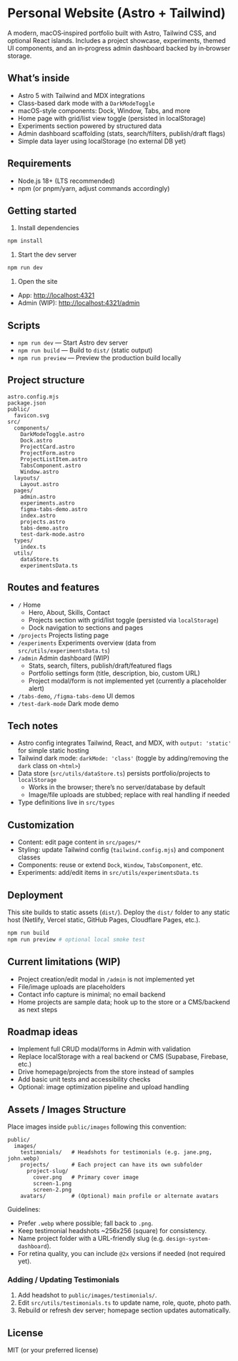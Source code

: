 # Personal Website (Astro + Tailwind)

A modern, macOS‑inspired portfolio built with Astro, Tailwind CSS, and optional React islands. Includes a project showcase, experiments, themed UI components, and an in‑progress admin dashboard backed by in‑browser storage.

## What’s inside

- Astro 5 with Tailwind and MDX integrations
- Class-based dark mode with a `DarkModeToggle`
- macOS-style components: Dock, Window, Tabs, and more
- Home page with grid/list view toggle (persisted in localStorage)
- Experiments section powered by structured data
- Admin dashboard scaffolding (stats, search/filters, publish/draft flags)
- Simple data layer using localStorage (no external DB yet)

## Requirements

- Node.js 18+ (LTS recommended)
- npm (or pnpm/yarn, adjust commands accordingly)

## Getting started

1. Install dependencies

```bash
npm install
```

1. Start the dev server

```bash
npm run dev
```

1. Open the site

- App: <http://localhost:4321>
- Admin (WIP): <http://localhost:4321/admin>

## Scripts

- `npm run dev` — Start Astro dev server
- `npm run build` — Build to `dist/` (static output)
- `npm run preview` — Preview the production build locally

## Project structure

```text
astro.config.mjs
package.json
public/
  favicon.svg
src/
  components/
    DarkModeToggle.astro
    Dock.astro
    ProjectCard.astro
    ProjectForm.astro
    ProjectListItem.astro
    TabsComponent.astro
    Window.astro
  layouts/
    Layout.astro
  pages/
    admin.astro
    experiments.astro
    figma-tabs-demo.astro
    index.astro
    projects.astro
    tabs-demo.astro
    test-dark-mode.astro
  types/
    index.ts
  utils/
    dataStore.ts
    experimentsData.ts
```

## Routes and features

- `/` Home
  - Hero, About, Skills, Contact
  - Projects section with grid/list toggle (persisted via `localStorage`)
  - Dock navigation to sections and pages
- `/projects` Projects listing page
- `/experiments` Experiments overview (data from `src/utils/experimentsData.ts`)
- `/admin` Admin dashboard (WIP)
  - Stats, search, filters, publish/draft/featured flags
  - Portfolio settings form (title, description, bio, custom URL)
  - Project modal/form is not implemented yet (currently a placeholder alert)
- `/tabs-demo`, `/figma-tabs-demo` UI demos
- `/test-dark-mode` Dark mode demo

## Tech notes

- Astro config integrates Tailwind, React, and MDX, with `output: 'static'` for simple static hosting
- Tailwind dark mode: `darkMode: 'class'` (toggle by adding/removing the `dark` class on `<html>`)
- Data store (`src/utils/dataStore.ts`) persists portfolio/projects to `localStorage`
  - Works in the browser; there’s no server/database by default
  - Image/file uploads are stubbed; replace with real handling if needed
- Type definitions live in `src/types`

## Customization

- Content: edit page content in `src/pages/*`
- Styling: update Tailwind config (`tailwind.config.mjs`) and component classes
- Components: reuse or extend `Dock`, `Window`, `TabsComponent`, etc.
- Experiments: add/edit items in `src/utils/experimentsData.ts`

## Deployment

This site builds to static assets (`dist/`). Deploy the `dist/` folder to any static host (Netlify, Vercel static, GitHub Pages, Cloudflare Pages, etc.).

```bash
npm run build
npm run preview # optional local smoke test
```

## Current limitations (WIP)

- Project creation/edit modal in `/admin` is not implemented yet
- File/image uploads are placeholders
- Contact info capture is minimal; no email backend
- Home projects are sample data; hook up to the store or a CMS/backend as next steps

## Roadmap ideas

- Implement full CRUD modal/forms in Admin with validation
- Replace localStorage with a real backend or CMS (Supabase, Firebase, etc.)
- Drive homepage/projects from the store instead of samples
- Add basic unit tests and accessibility checks
- Optional: image optimization pipeline and upload handling

## Assets / Images Structure

Place images inside `public/images` following this convention:

```text
public/
  images/
    testimonials/   # Headshots for testimonials (e.g. jane.png, john.webp)
    projects/       # Each project can have its own subfolder
      project-slug/
        cover.png   # Primary cover image
        screen-1.png
        screen-2.png
    avatars/        # (Optional) main profile or alternate avatars
```

Guidelines:

- Prefer `.webp` where possible; fall back to `.png`.
- Keep testimonial headshots ~256x256 (square) for consistency.
- Name project folder with a URL-friendly slug (e.g. `design-system-dashboard`).
- For retina quality, you can include `@2x` versions if needed (not required yet).

### Adding / Updating Testimonials

1. Add headshot to `public/images/testimonials/`.
2. Edit `src/utils/testimonials.ts` to update name, role, quote, photo path.
3. Rebuild or refresh dev server; homepage section updates automatically.

## License

MIT (or your preferred license)
